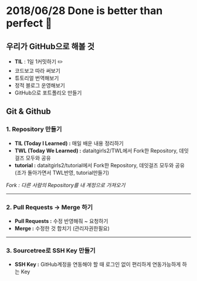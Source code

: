 # 2018/06/28 Done is better than perfect :muscle:
## 우리가 GitHub으로 해볼 것
+ **TIL** : 1일 1커밋하기 :pencil2:
+ 코드보고 따라 써보기
+ 튜토리얼 번역해보기
+ 정적 블로그 운영해보기
+ GitHub으로 포트폴리오 만들기

## Git & Github
### **1. Repository 만들기**
+ **TIL (Today I Learned) :** 매일 배운 내용 정리하기
+ **TWL (Today We Learned) :** dataitgirls2/TWL에서 Fork한 Repository, 데잇걸즈 모두와 공유
+ **tutorial :** dataitgirls2/tutorial에서 Fork한 Repository, 데잇걸즈 모두와 공유 (조가 돌아가면서 TWL반영, tutorial만들기)

*Fork : 다른 사람의 Repository를 내 계정으로 가져오기*
* * * 
### **2. Pull Requests -> Merge 하기**
+ **Pull Requests :** 수정 반영해줘 ~ 요청하기
+ **Merge :** 수정한 것 합치기 (관리자권한필요)
* * *
### **3. Sourcetree로 SSH Key 만들기**
+ **SSH Key :** GitHub계정을 연동해야 할 때 로그인 없이 편리하게 연동가능하게 하는 Key
